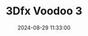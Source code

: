 ---
layout: post
title: 3Dfx Voodoo 3
summary: 
date: '2024-08-29 11:33:00'
#tags: [3Dfx, Graphics Cards, PC, Voodoo]
tags: [Graphics Cards]
---